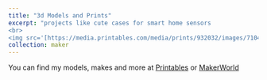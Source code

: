 ```yaml
---
title: "3d Models and Prints"
excerpt: "projects like cute cases for smart home sensors
<br>
<img src='[https://media.printables.com/media/prints/932032/images/7104273_266572a6-75c2-4e43-b2d1-0114bf380f55_f528350f-70c7-43cc-a5cb-ce7ccdb1d8b6/thumbs/inside/1920x1440/png/untitled.webp' width='500px'>"
collection: maker
---
```


You can find my models, makes and more at [Printables](https://www.printables.com/@brusselsspri_2158728) or [MakerWorld](https://makerworld.com/en/%40brusselssprites)

